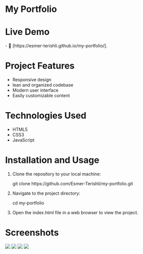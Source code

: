 <h1>My Portfolio</h1>

<h1>Live Demo</h1>
- 📄 [https://esmer-terishli.github.io/my-portfolio/].

<h1>Project Features</h1>
<ul>
  <li>Responsive design</li>
  <li>lean and organized codebase</li>
  <li>Modern user interface</li>
  <li>Easily customizable content</li>
</ul>

<h1>Technologies Used</h1>
<ul>
  <li>HTML5</li>
  <li>CSS3</li>
  <li>JavaScript</li>
</ul>

<h1>Installation and Usage</h1>
<ol>
  <li>Clone the repository to your local machine:
    <p>git clone https://github.com/Esmer-Terishli/my-portfolio.git</p>
  </li>
    <li>Navigate to the project directory:
    <p>cd my-portfolio</p>
  </li>
  <li>Open the index.html file in a web browser to view the project.</li>
</ol>

<h1>Screenshots</h1>
<img src="https://i.imgur.com/7B1JvV4.png">
<img src="https://i.imgur.com/zpOPxtu.png">
<img src="https://i.imgur.com/8fgYWlo.png">
<img src="https://i.imgur.com/biMXAbE.png">

